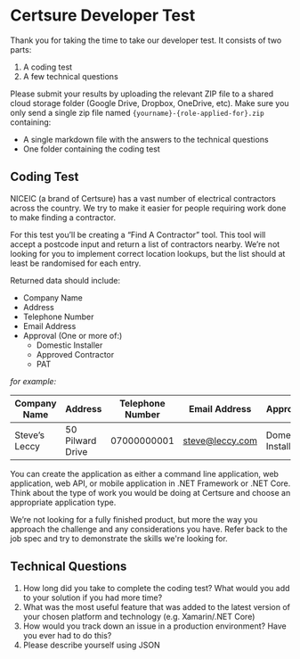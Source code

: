# Certsure Developer Test
Thank you for taking the time to take our developer test. It consists of two parts:
1. A coding test
2. A few technical questions

Please submit your results by uploading the relevant ZIP file to a shared cloud storage folder (Google Drive, Dropbox, OneDrive, etc). Make sure you only send a single zip file named `{yourname}-{role-applied-for}.zip` containing:
- A single markdown file with the answers to the technical questions
- One folder containing the coding test
 
## Coding Test
NICEIC (a brand of Certsure) has a vast number of electrical contractors across the country. We try to make it easier for people requiring work done to make finding a contractor.

For this test you’ll be creating a “Find A Contractor” tool. This tool will accept a postcode input and return a list of contractors nearby. We’re not looking for you to implement correct location lookups, but the list should at least be randomised for each entry.

Returned data should include:
- Company Name
- Address
- Telephone Number
- Email Address
- Approval (One or more of:)
	- Domestic Installer
	- Approved Contractor
	- PAT

*for example:*

| Company Name  | Address          | Telephone Number | Email Address   | Approval           |
|---------------|------------------|------------------|-----------------|--------------------|
| Steve’s Leccy | 50 Pilward Drive | 07000000001      | steve@leccy.com | Domestic Installer |

You can create the application as either a command line application, web application, web API, or mobile application in .NET Framework or .NET Core. Think about the type of work you would be doing at Certsure and choose an appropriate application type.

We’re not looking for a fully finished product, but more the way you approach the challenge and any considerations you have. Refer back to the job spec and try to demonstrate the skills we're looking for.

## Technical Questions
1. How long did you take to complete the coding test? What would you add to your solution if you had more time?
2. What was the most useful feature that was added to the latest version of your chosen platform and technology (e.g. Xamarin/.NET Core)
3. How would you track down an issue in a production environment? Have you ever had to do this?
4. Please describe yourself using JSON
